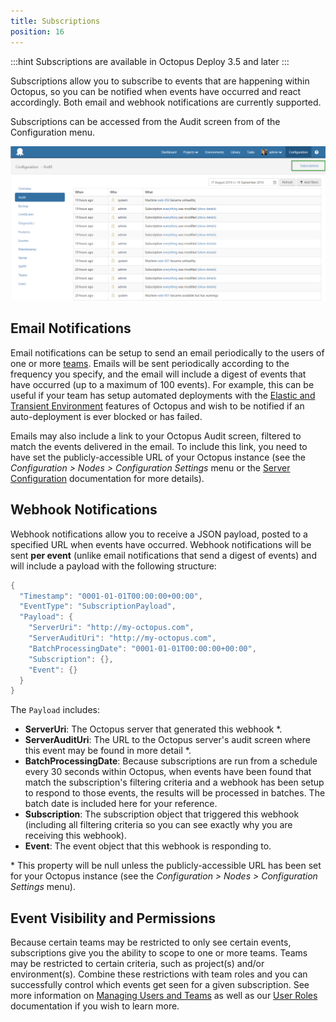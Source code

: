 ```yaml
---
title: Subscriptions
position: 16
---
```



:::hint
Subscriptions are available in Octopus Deploy 3.5 and later
:::


Subscriptions allow you to subscribe to events that are happening within Octopus, so you can be notified when events have occurred and react accordingly. Both email and webhook notifications are currently supported.


Subscriptions can be accessed from the Audit screen from of the Configuration menu.


![](/docs/images/5670596/5865722.png "width=800")

## Email Notifications


Email notifications can be setup to send an email periodically to the users of one or more [teams](/docs/administration/managing-users-and-teams/index.md). Emails will be sent periodically according to the frequency you specify, and the email will include a digest of events that have occurred (up to a maximum of 100 events). For example, this can be useful if your team has setup automated deployments with the [Elastic and Transient Environment](/docs/guides/elastic-and-transient-environments/index.md) features of Octopus and wish to be notified if an auto-deployment is ever blocked or has failed.


Emails may also include a link to your Octopus Audit screen, filtered to match the events delivered in the email. To include this link, you need to have set the publicly-accessible URL of your Octopus instance (see the *Configuration > Nodes > Configuration Settings* menu or the [Server Configuration](/docs/administration/server-configuration.md) documentation for more details).

## Webhook Notifications


Webhook notifications allow you to receive a JSON payload, posted to a specified URL when events have occurred. Webhook notifications will be sent **per event** (unlike email notifications that send a digest of events) and will include a payload with the following structure:

```powershell
{
  "Timestamp": "0001-01-01T00:00:00+00:00",
  "EventType": "SubscriptionPayload",
  "Payload": {
    "ServerUri": "http://my-octopus.com",
    "ServerAuditUri": "http://my-octopus.com",
    "BatchProcessingDate": "0001-01-01T00:00:00+00:00",
    "Subscription": {},
    "Event": {}
  }
}
```


The `Payload` includes:

- **ServerUri**: The Octopus server that generated this webhook \*.
- **ServerAuditUri**: The URL to the Octopus server's audit screen where this event may be found in more detail \*.
- **BatchProcessingDate**: Because subscriptions are run from a schedule every 30 seconds within Octopus, when events have been found that match the subscription's filtering criteria and a webhook has been setup to respond to those events, the results will be processed in batches. The batch date is included here for your reference.
- **Subscription**: The subscription object that triggered this webhook (including all filtering criteria so you can see exactly why you are receiving this webhook).
- **Event**: The event object that this webhook is responding to.



\* This property will be null unless the publicly-accessible URL has been set for your Octopus instance (see the *Configuration > Nodes > Configuration Settings* menu).

## Event Visibility and Permissions


Because certain teams may be restricted to only see certain events, subscriptions give you the ability to scope to one or more teams. Teams may be restricted to certain criteria, such as project(s) and/or environment(s). Combine these restrictions with team roles and you can successfully control which events get seen for a given subscription. See more information on [Managing Users and Teams](/docs/administration/managing-users-and-teams/index.md) as well as our [User Roles](/docs/administration/managing-users-and-teams/user-roles.md) documentation if you wish to learn more.
